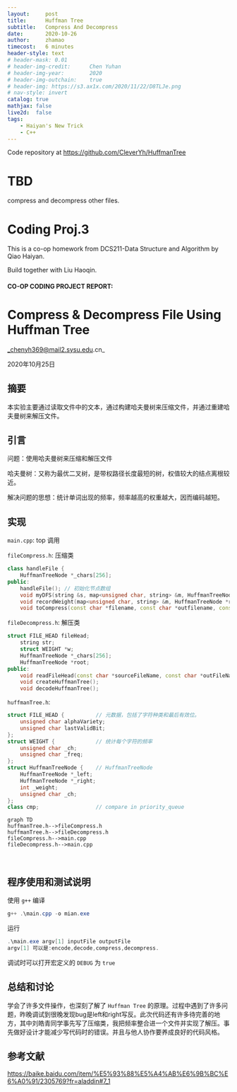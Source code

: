 ```yaml
---
layout:     post
title:      Huffman Tree
subtitle:   Compress And Decompress
date:       2020-10-26
author:     zhamao
timecost:   6 minutes
header-style: text
# header-mask: 0.01
# header-img-credit:      Chen Yuhan
# header-img-year:        2020
# header-img-outchain:    true
# header-img: https://s3.ax1x.com/2020/11/22/D8TLJe.png
# nav-style: invert
catalog: true
mathjax: false
live2d:  false
tags:
    - Haiyan's New Trick
    - C++
---
```


Code repository at <https://github.com/CleverYh/HuffmanTree>
# TBD

compress and decompress other files.

# Coding Proj.3   

This is a co-op homework from DCS211-Data Structure and Algorithm by Qiao Haiyan.  

Build together with Liu Haoqin.  

#### CO-OP CODING PROJECT REPORT:

# Compress & Decompress File Using Huffman Tree

_chenyh369@mail2.sysu.edu.cn_

2020年10月25日

## 摘要

本实验主要通过读取文件中的文本，通过构建哈夫曼树来压缩文件，并通过重建哈夫曼树来解压文件。

## 引言

问题：使用哈夫曼树来压缩和解压文件

哈夫曼树：又称为最优二叉树，是带权路径长度最短的树，权值较大的结点离根较近。

解决问题的思想：统计单词出现的频率，频率越高的权重越大，因而编码越短。

## 实现

`main.cpp`: top 调用

`fileCompress.h`: 压缩类

```cpp
class handleFile {
    HuffmanTreeNode *_chars[256];
public:
    handleFile(); // 初始化节点数组
    void myDFS(string &s, map<unsigned char, string> &m, HuffmanTreeNode *root); //深搜
    void recordWeight(map<unsigned char, string> &m, HuffmanTreeNode *root); // 记录频率
    void toCompress(const char *filename, const char *outfilename, const char *antithesesName); // 压缩，生成压缩文件和一个频次表文件（非解压必需）
```



`fileDecompress.h`: 解压类

```cpp
struct FILE_HEAD fileHead;
    string str;
    struct WEIGHT *w;
    HuffmanTreeNode *_chars[256];
    HuffmanTreeNode *root;
public:
    void readFileHead(const char *sourceFileName, const char *outFileName);
	void createHuffmanTree(); 
    void decodeHuffmanTree();
```



`huffmanTree.h`: 

```cpp
struct FILE_HEAD {			// 元数据，包括了字符种类和最后有效位。
    unsigned char alphaVariety;
    unsigned char lastValidBit; 
};
struct WEIGHT {				// 统计每个字符的频率
    unsigned char _ch;
    unsigned char _freq;
};
struct HuffmanTreeNode { 	// HuffmanTreeNode
    HuffmanTreeNode *_left;
    HuffmanTreeNode *_right;
    int _weight;
    unsigned char _ch;
};
class cmp; 					// compare in priority_queue

```

  

```mermaid
graph TD
huffmanTree.h-->fileCompress.h
huffmanTree.h-->fileDecompress.h
fileCompress.h-->main.cpp
fileDecompress.h-->main.cpp
```

​	

## 程序使用和测试说明

使用 `g++` 编译

```powershell
g++ .\main.cpp -o mian.exe
```

运行

```powershell
.\main.exe argv[1] inputFile outputFile
argv[1] 可以是:encode,decode,compress,decompress.
```

调试时可以打开宏定义的 `DEBUG` 为 `true` 

## 总结和讨论

学会了许多文件操作，也深刻了解了 `Huffman Tree` 的原理。过程中遇到了许多问题，昨晚调试到很晚发现bug是left和right写反。此次代码还有许多待完善的地方，其中刘皓青同学事先写了压缩类，我把频率整合进一个文件并实现了解压。事先做好设计才能减少写代码时的错误。并且与他人协作要养成良好的代码风格。

## 参考文献

https://baike.baidu.com/item/%E5%93%88%E5%A4%AB%E6%9B%BC%E6%A0%91/2305769?fr=aladdin#7_1
